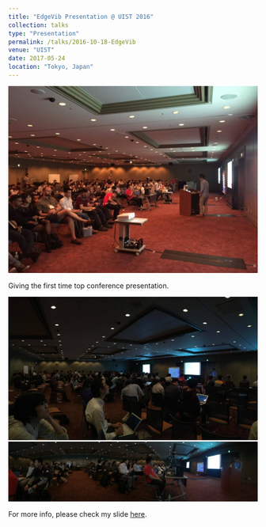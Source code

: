 ```yaml
---
title: "EdgeVib Presentation @ UIST 2016"
collection: talks
type: "Presentation"
permalink: /talks/2016-10-18-EdgeVib
venue: "UIST"
date: 2017-05-24
location: "Tokyo, Japan"
---
```


<img src='/images/uist1.jpg'>

Giving the first time top conference presentation.

<img src='/images/uist2.jpg'>

<img src='/images/uist3.jpg'>

For more info, please check my slide [here](https://goo.gl/mpHQ70).
